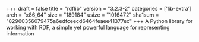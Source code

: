+++
draft = false
title = "rdflib"
version = "3.2.3-2"
categories = ['lib-extra']
arch = "x86_64"
size = "189184"
usize = "1016472"
sha1sum = "82960356079475a6edfceecd6464feaee41377ec"
+++
A Python library for working with RDF, a simple yet powerful language for representing information
